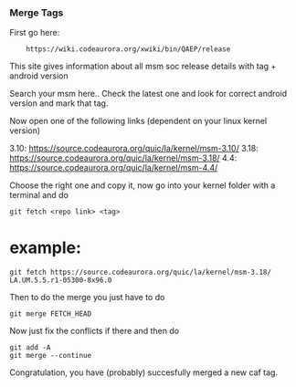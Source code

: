 ### Merge Tags

First go here:

        https://wiki.codeaurora.org/xwiki/bin/QAEP/release

This site gives information about all msm soc release details with tag + android version

Search your msm here.. Check the latest one and look for correct android version and mark that tag.

Now open one of the following links (dependent on your linux kernel version)

3.10: https://source.codeaurora.org/quic/la/kernel/msm-3.10/
3.18: https://source.codeaurora.org/quic/la/kernel/msm-3.18/
4.4: https://source.codeaurora.org/quic/la/kernel/msm-4.4/

Choose the right one and copy it, now go into your kernel folder with a terminal and do

    git fetch <repo link> <tag>

# example: 

    git fetch https://source.codeaurora.org/quic/la/kernel/msm-3.18/ LA.UM.5.5.r1-05300-8x96.0 

Then to do the merge you just have to do

    git merge FETCH_HEAD

Now just fix the conflicts if there and then do

    git add -A
    git merge --continue
    
Congratulation, you have (probably) succesfully merged a new caf tag.
